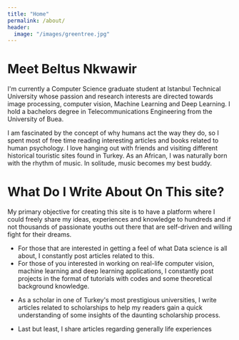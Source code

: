```yaml
---
title: "Home"
permalink: /about/
header:
  image: "/images/greentree.jpg"
---
```

# Meet Beltus Nkwawir

I'm currently a Computer Science graduate student at Istanbul Technical University whose passion and research interests are directed towards image processing, computer vision, Machine Learning and Deep Learning. I hold a bachelors degree in Telecommunications Engineering from the University of Buea.


I am fascinated by the concept of why humans act the way they do, so I spent most of free time reading interesting articles and books related to human psychology. I love hanging out with friends and visiting different historical touristic sites found in Turkey. As an African, I was naturally born with the rhythm of music. In solitude, music becomes my best buddy.

# What Do I Write About On This site?
My primary objective for creating this site is to have a platform where I could freely share my ideas, experiences and knowledge to hundreds and if not thousands of passionate youths out there that are self-driven and willing fight for their dreams.

* For those that are interested in getting a feel of what Data science is all about, I constantly post articles related to this.
* For those of you interested in working on real-life computer vision, machine learning and deep learning applications, I constantly post projects in the format of tutorials with codes and some theoretical background knowledge.
- As a scholar in one of Turkey's most prestigious universities, I write articles related to scholarships to help my readers gain a quick understanding of some insights of the daunting scholarship process.
* Last but least, I share articles regarding generally life experiences

